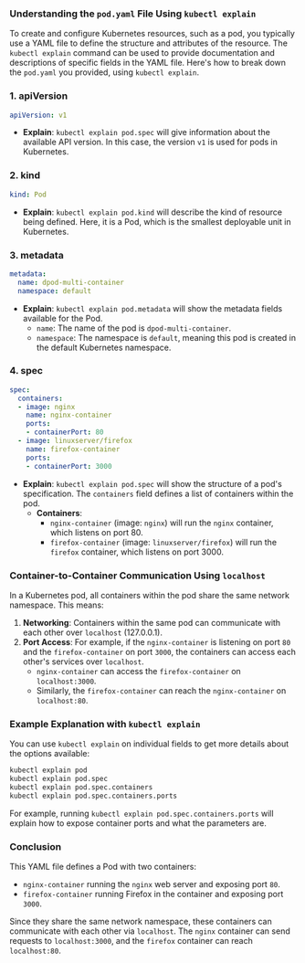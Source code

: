 ### Understanding the `pod.yaml` File Using `kubectl explain`

To create and configure Kubernetes resources, such as a pod, you typically use a YAML file to define the structure and attributes of the resource. The `kubectl explain` command can be used to provide documentation and descriptions of specific fields in the YAML file. Here's how to break down the `pod.yaml` you provided, using `kubectl explain`.

### 1. **apiVersion**
```yaml
apiVersion: v1
```
- **Explain**: `kubectl explain pod.spec` will give information about the available API version. In this case, the version `v1` is used for pods in Kubernetes.

### 2. **kind**
```yaml
kind: Pod
```
- **Explain**: `kubectl explain pod.kind` will describe the kind of resource being defined. Here, it is a Pod, which is the smallest deployable unit in Kubernetes.

### 3. **metadata**
```yaml
metadata:
  name: dpod-multi-container
  namespace: default
```
- **Explain**: `kubectl explain pod.metadata` will show the metadata fields available for the Pod.
    - `name`: The name of the pod is `dpod-multi-container`.
    - `namespace`: The namespace is `default`, meaning this pod is created in the default Kubernetes namespace.

### 4. **spec**
```yaml
spec:
  containers:
  - image: nginx
    name: nginx-container
    ports: 
    - containerPort: 80
  - image: linuxserver/firefox
    name: firefox-container
    ports: 
    - containerPort: 3000
```
- **Explain**: `kubectl explain pod.spec` will show the structure of a pod's specification. The `containers` field defines a list of containers within the pod.
  - **Containers**:
    - `nginx-container` (image: `nginx`) will run the `nginx` container, which listens on port 80.
    - `firefox-container` (image: `linuxserver/firefox`) will run the `firefox` container, which listens on port 3000.

### Container-to-Container Communication Using `localhost`
In a Kubernetes pod, all containers within the pod share the same network namespace. This means:
1. **Networking**: Containers within the same pod can communicate with each other over `localhost` (127.0.0.1).
2. **Port Access**: For example, if the `nginx-container` is listening on port `80` and the `firefox-container` on port `3000`, the containers can access each other's services over `localhost`.
   - `nginx-container` can access the `firefox-container` on `localhost:3000`.
   - Similarly, the `firefox-container` can reach the `nginx-container` on `localhost:80`.

### Example Explanation with `kubectl explain`

You can use `kubectl explain` on individual fields to get more details about the options available:

```bash
kubectl explain pod
kubectl explain pod.spec
kubectl explain pod.spec.containers
kubectl explain pod.spec.containers.ports
```

For example, running `kubectl explain pod.spec.containers.ports` will explain how to expose container ports and what the parameters are.

### Conclusion
This YAML file defines a Pod with two containers:
- `nginx-container` running the `nginx` web server and exposing port `80`.
- `firefox-container` running Firefox in the container and exposing port `3000`.
  
Since they share the same network namespace, these containers can communicate with each other via `localhost`. The `nginx` container can send requests to `localhost:3000`, and the `firefox` container can reach `localhost:80`.


